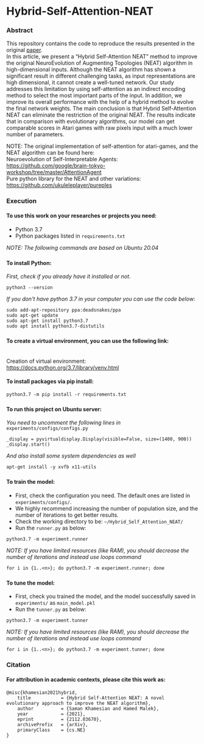 # Hybrid-Self-Attention-NEAT

### Abstract

This repository contains the code to reproduce the results presented in the original [paper](https://arxiv.org/abs/2112.03670). <br/>
In this article, we present a “Hybrid Self-Attention NEAT” method to improve the original NeuroEvolution of Augmenting Topologies (NEAT) algorithm in high-dimensional inputs. Although the NEAT algorithm has shown a significant result in different challenging tasks, as input representations are high dimensional, it cannot create a well-tuned network. Our study addresses this limitation by using self-attention as an indirect encoding method to select the most important parts of the input. In addition, we improve its overall performance with the help of a hybrid method to evolve the final network weights. The main conclusion is that Hybrid Self-Attention NEAT can eliminate the restriction of the original NEAT. The results indicate that in comparison with evolutionary algorithms, our model can get comparable scores in Atari games with raw pixels input with a much lower number of parameters.

NOTE: The original implementation of self-attention for atari-games, and the NEAT algorithm can be found here:<br/>
Neuroevolution of Self-Interpretable Agents: https://github.com/google/brain-tokyo-workshop/tree/master/AttentionAgent <br/>
Pure python library for the NEAT and other variations: https://github.com/ukuleleplayer/pureples

### Execution

#### To use this work on your researches or projects you need:
* Python 3.7
* Python packages listed in `requirements.txt`

_NOTE: The following commands are based on Ubuntu 20.04_
###

#### To install Python:
_First, check if you already have it installed or not_.
~~~~
python3 --version
~~~~
_If you don't have python 3.7 in your computer you can use the code below_:
~~~~
sudo add-apt-repository ppa:deadsnakes/ppa
sudo apt-get update
sudo apt-get install python3.7
sudo apt install python3.7-distutils
~~~~
###

#### To create a virtual environment, you can use the following link:
<br/> Creation of virtual environment: https://docs.python.org/3.7/library/venv.html
#### To install packages via pip install:
~~~~
python3.7 -m pip install -r requirements.txt
~~~~
###

#### To run this project on Ubuntu server:
_You need to uncomment the following lines in_ `experiments/configs/configs.py`
~~~~
_display = pyvirtualdisplay.Display(visible=False, size=(1400, 900))
_display.start()
~~~~

_And also install some system dependencies as well_
~~~~
apt-get install -y xvfb x11-utils
~~~~
###

#### To train the model:
* First, check the configuration you need. The default ones are listed in `experiments/configs/`.
* We highly recommend increasing the number of population size, and the number of iterations to get better results.
* Check the working directory to be: `~/Hybrid_Self_Attention_NEAT/`
* Run the `runner.py` as below:
~~~~
python3.7 -m experiment.runner
~~~~
_NOTE: If you have limited resources (like RAM), you should decrease the number of iterations and instead use loops command_
~~~~
for i in {1..<n>}; do python3.7 -m experiment.runner; done
~~~~
###

#### To tune the model:
* First, check you trained the model, and the model successfully saved in `experiments/` as `main_model.pkl`
* Run the `tunner.py` as below:
~~~~
python3.7 -m experiment.tunner
~~~~
_NOTE: If you have limited resources (like RAM), you should decrease the number of iterations and instead use loops command_
~~~~
for i in {1..<n>}; do python3.7 -m experiment.tunner; done
~~~~

### Citation

#### For attribution in academic contexts, please cite this work as:
~~~~
@misc{khamesian2021hybrid,
    title           = {Hybrid Self-Attention NEAT: A novel evolutionary approach to improve the NEAT algorithm}, 
    author          = {Saman Khamesian and Hamed Malek},
    year            = {2021},
    eprint          = {2112.03670},
    archivePrefix   = {arXiv},
    primaryClass    = {cs.NE}
}
~~~~
